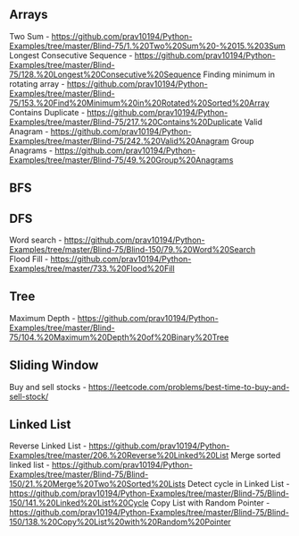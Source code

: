 ## Arrays

Two Sum - https://github.com/prav10194/Python-Examples/tree/master/Blind-75/1.%20Two%20Sum%20-%2015.%203Sum
<br/>
Longest Consecutive Sequence - https://github.com/prav10194/Python-Examples/tree/master/Blind-75/128.%20Longest%20Consecutive%20Sequence
Finding minimum in rotating array - https://github.com/prav10194/Python-Examples/tree/master/Blind-75/153.%20Find%20Minimum%20in%20Rotated%20Sorted%20Array
Contains Duplicate - https://github.com/prav10194/Python-Examples/tree/master/Blind-75/217.%20Contains%20Duplicate
Valid Anagram - https://github.com/prav10194/Python-Examples/tree/master/Blind-75/242.%20Valid%20Anagram
Group Anagrams - https://github.com/prav10194/Python-Examples/tree/master/Blind-75/49.%20Group%20Anagrams

## BFS

## DFS

Word search - https://github.com/prav10194/Python-Examples/tree/master/Blind-75/Blind-150/79.%20Word%20Search
<br/>
Flood Fill - https://github.com/prav10194/Python-Examples/tree/master/733.%20Flood%20Fill

## Tree

Maximum Depth - https://github.com/prav10194/Python-Examples/tree/master/Blind-75/104.%20Maximum%20Depth%20of%20Binary%20Tree

## Sliding Window

Buy and sell stocks - https://leetcode.com/problems/best-time-to-buy-and-sell-stock/

## Linked List

Reverse Linked List - https://github.com/prav10194/Python-Examples/tree/master/206.%20Reverse%20Linked%20List
Merge sorted linked list - https://github.com/prav10194/Python-Examples/tree/master/Blind-75/Blind-150/21.%20Merge%20Two%20Sorted%20Lists
Detect cycle in Linked List - https://github.com/prav10194/Python-Examples/tree/master/Blind-75/Blind-150/141.%20Linked%20List%20Cycle
Copy List with Random Pointer - https://github.com/prav10194/Python-Examples/tree/master/Blind-75/Blind-150/138.%20Copy%20List%20with%20Random%20Pointer
